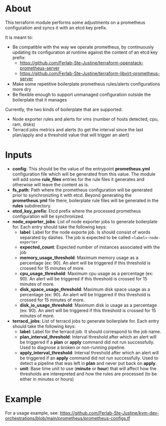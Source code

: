 # About

This terraform module performs some adjustments on a prometheus configuration and syncs it with an etcd key prefix.

It is meant to:
  - Be compatible with the way we operate prometheus, by continuously updating its configuration at runtime against the content of an etcd key prefix:
    - https://github.com/Ferlab-Ste-Justine/terraform-openstack-prometheus-server
    - https://github.com/Ferlab-Ste-Justine/terraform-libvirt-prometheus-server
  - Make some repetitive boilerplate prometheus rules/alerts configurations more dry
  - Be flexible enough to support unmanaged configuration outside the boilerplate that it manages

Currently, the two kinds of boilerplate that are supported:
- Node exporter rules and alerts for vms (number of hosts detected, cpu, ram, disks)
- Terracd jobs metrics and alerts (to get the interval since the last plan/apply and a threshold value that will trigger an alert)

# Inputs

- **config**: This should be the value of the entrypoint **prometheus.yml** configuration file which will be generated from this value. The module will add some **rule_files** entries for the rule files it generates and otherwise will leave the content as is.
- **fs_path**: Path where the prometheus configuration will be generated prior to synchronizting it with etcd. Beyond generating the **prometheus.yml** file there, boilerplate rule files will be generated in the **rules** subdirectory.
- **etcd_key_prefix**: Etcd prefix where the processed prometheus configuration will be synchronized.
- **node_exporter_jobs**: List of node exporter jobs to generate boilerplate for. Each entry should take the following keys:
  - **label**: Label for the node exporte job. Is should consist of words separated by dashes. The job is expected to be called `<label>-node-exporter`
  - **expected_count**: Expected number of instances associated with the job
  - **memory_usage_threshold**: Maximum memory usage as a percentage (ex: 90). An alert will be triggered if this threshold is crossed for 15 minutes of more.
  - **cpu_usage_threshold**: Maximum cpu usage as a percentage (ex: 90). An alert will be triggered if this threshold is crossed for 15 minutes of more.
  - **disk_space_usage_threshold**: Maximum disk space usage as a percentage (ex: 90). An alert will be triggered if this threshold is crossed for 15 minutes of more.
  - **disk_io_usage_threshold**: Maximum disk io usage as a percentage (ex: 90). An alert will be triggered if this threshold is crossed for 15 minutes of more.
- **terracd_jobs**: List of terracd jobs to generate boilerplate for. Each entry should take the following keys:
  - **label**: Label for the terracd job. It should correspond to the job name.
  - **plan_interval_threshold**: Interval threshold after which an alert will be triggered if a **plan** or **apply** command did not run successfully. Used to diagnose a broken or non-running pipeline.
  - **apply_interval_threshold**: Interval threshold after which an alert will be triggered if an **apply** command did not run successfully. Used to detect a pipeline that was left in **plan** and never put back on **apply**.
  - **unit**: Base time unit to use (**minute** or **hour**) that will affect how the thresholds are interepreted and how the rules are processed (to be either in minutes or hours)

# Example

For a usage example, see: https://github.com/Ferlab-Ste-Justine/kvm-dev-orchestrations/blob/main/prometheus/prometheus-configs.tf